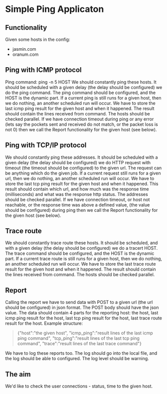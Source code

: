 # Simple Ping Applicaton

##  Functionality

 Given some hosts in the config:
- jasmin.com
- oranum.com
## Ping with ICMP protocol
Ping command: ping -n 5 HOST
We should constantly ping these hosts. It should be scheduled with a given delay (the delay should be configured) we do the ping command.
The ping command should be configured, and the HOST is the dynamic part.
If a current ping is still runs for a given host, then we do nothing, an another scheduled run will occur. We have to store the last icmp ping
result for the given host and when it happened. The result should contain the lines received from command.
The hosts should be checked parallel.
If we have connection timeout during ping or any error (lets say the pockets sent and received do not match, or the packet loss is not 0) then we
call the Report functionality for the given host (see below).

## Ping with TCP/IP protocol
We should constantly ping these addresses. It should be scheduled with a given delay (the delay should be configured) we do HTTP request
with timeout (the timeout should be configured) to the given url. The request can be anything which do the given job. If a current request still runs
for a given url, then we do nothing, an another scheduled run will occur. We have to store the last tcp ping result for the given host and when
it happened. This result should contain which url, and how much was the response time (milliseconds) and what was the response http status.
The addresses should be checked parallel.
If we have connection timeout, or host not reachable, or the response time was above a defined value, (the value should be configured) during
ping then we call the Report functionality for the given host (see below).

## Trace route
We should constantly trace route these hosts. It should be scheduled, and with a given delay (the delay should be configured) we do a tracert
HOST. The trace command should be configured, and the HOST is the dynamic part. If a current trace route is still runs for a given host, then we
do nothing, an another scheduled run will occur. We have to store the last trace route result for the given host and when it happened. The
result should contain the lines received from command.
The hosts should be checked parallel.

## Report
Calling the report we have to send data with POST to a given url (the url should be configured) in json format. The POST body should have the
json value.
The data should contain 4 parts for the reporting host: the host, last icmp ping result for the host, last tcp ping result for the host, last trace
route result for the host.
Example structure:
> {"host":"the given host", "icmp_ping":"result lines of the last icmp ping command",
"tcp_ping":"result lines of the last tcp ping command", "trace":"result lines of the last trace command"}


We have to log these reports too. The log should go into the local file, and the log should be able to configured. The log level should be warning.

## The aim
We'd like to check the user connections - status, time to the given host. 
